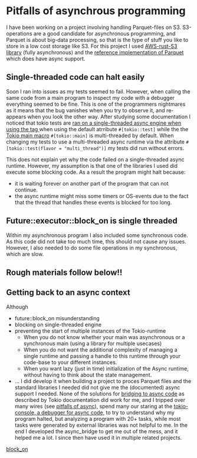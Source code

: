 # Pitfalls of asynchrous programming

I have been working on a project involving handling Parquet-files on S3. S3-operations are a good candidate for asynchronous programming, and Parquet is about big-data processing, so that is the type of stuff you like to store in a low cost storage like S3. For this project I used [AWS-rust-S3 library](https://crates.io/crates/aws-sdk-s3) (fully asynchronous) and the [reference implementation of Parquet](https://github.com/apache/arrow-rs/blob/master/parquet/README.md) which does have async support.


## Single-threaded code can halt easily
Soon I ran into issues as my tests seemed to fail. However, when calling the same code from a main program to inspect my code with a debugger everything seemed to be fine. This is one of the programmers nightmares as it means that the bug vanishes when you try to observe it, and re-appears when you look the other way. After studying some documentation I noticed that tokio tests are [ran on a single-threaded async engine when using the tag ](https://docs.rs/tokio/latest/tokio/attr.test.html) when using the default atrribute `#[tokio::test]` while the the [Tokio main macro](https://docs.rs/tokio/latest/tokio/attr.main.html) `#[tokio::main]` is multi-threaded by default. When changing my tests to use a multi-threaded async runtime via the attribute `#[tokio::test(flavor = "multi_thread")]` my tests did run without errors.

This does not explain yet why the code failed on a single-threaded async runtime. However, my assumption is that one of the libraries I used did execute some blocking code. As a result the program might halt because:
* it is waiting forever on another part of the program that can not continue.
* the async runtime might miss some timers or OS-events due to the fact that the thread that handles these events is blocked for too long.

## Future::executor::block_on is single threaded
Within my asynchronous program I also included some synchronous code. As this code did not take too much time, this should not cause any issues. However, I also needed to do some file operations in my synchronous, which are slow.  

## Rough materials follow below!!



## Getting back to an async context
Although


* future::block_on misunderstanding
* blocking on single-threaded engine
* preventing the start of multiple instances of the Tokio-runtime
    * When you do not know whether your main was asynchronous or a synchronous main (using a library for multiple usecases)
    * When you do not want the additional complexity of managing a single runtime and passing a handle to this runtime through your code-base to your different instances.
    * When you want lazy (just in time) initialization of the Async runtime, without having to think about the state management.
* ...
I did develop it when building a project to proces Parquet files and the standard libraries I needed did not give me the (documented) async support I needed. None of the solutions for [bridging to async code](https://tokio.rs/tokio/topics/bridging) as described by Tokio documentation did work for me, and I tripped over many wires (see [pitfalls of async](./pitfalls_of_async.md)), spend many our staring at the [tokio-console, a debugger for async code,](https://github.com/tokio-rs/console)  to try to understand why my program halted, but analyzing a program with 20+ tasks, while most tasks were generated by external libraries was not helpful to me.
In the end I developed the async_bridge to get me out of the mess, and it helped me a lot. I since then have used it in multiple related projects.


[block_on](https://docs.rs/futures/latest/futures/executor/fn.block_on.html)